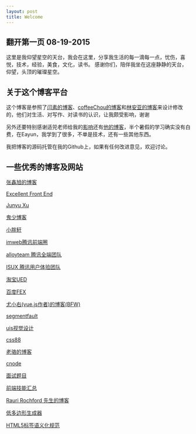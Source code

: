 ```yaml
---
layout: post
title: Welcome
---
```


## 翻开第一页  08-19-2015

这里是我仰望星空的天台，我会在这里，分享我生活的每一滴每一点，忧伤，喜悦，技术，经验，美食，文化，读书。
感谢你们，陪伴我坐在这座静静的天台，仰望，头顶的璀璨星空。

## 关于这个博客平台

这个博客是参照了[闫素的博客](http://yansu.org/)、[coffeeChou的博客](http://coffeechou.github.io/)和[林安亚的博客](http://painterlin.com/)来设计修改的，他们对生活、对写作、对读书的认识，让我颇受影响，谢谢

另外还要特别感谢适兕老师给我的[影响](http://www.ocselected.org/planet/)还有[他的博客](http://iaaslee.blogspot.hk/)，半个暑假的学习确实没有白费，在Eayun，我学到了很多，不单是技术，还有一些其他东西。

我把博客的源码托管在我的Github上，如果有任何改进意见，欢迎讨论。

## 一些优秀的博客及网站

[张鑫旭的博客](http://www.zhangxinxu.com/)

[Excellent Front End](http://ecomfe.github.io/)

[Junyu Xu](http://imhype.github.io/)

[鬼少博客](http://tv1314.com/)

[小胖轩](http://codeboy.me/)

[imweb腾讯前端圈](http://imweb.io/)

[alloyteam 腾讯全端团队](http://www.alloyteam.com/)

[ISUX 腾讯用户体验团队](http://isux.tencent.com/)

[淘宝UED](http://ued.taobao.org/blog/)

[百度FEX](http://fex.baidu.com/)

[尤小右(vue.js作者)的博客(BFW)](http://evanyou.me/)

[segmentfault](http://segmentfault.com/)

[uis视觉设计](http://www.uis.cc/)

[css88](http://www.css88.com/)

[老骆的博客](http://www.vim.ren/)

[cnode](https://cnodejs.org/)

[面试题目](https://github.com/h5bp/Front-end-Developer-Interview-Questions)

[前端技能汇总](https://github.com/JacksonTian/fks)

[Rauri Rochford 先生的博客](http://esquemedia.com/)

[低多边形生成器](http://matthew.wagerfield.com/flat-surface-shader/)

[HTML5标签语义化规范](https://segmentfault.com/a/1190000000438191)